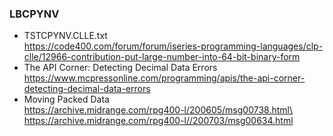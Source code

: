 ### LBCPYNV
+ TSTCPYNV.CLLE.txt\
  https://code400.com/forum/forum/iseries-programming-languages/clp-clle/12966-contribution-put-large-number-into-64-bit-binary-form
+ The API Corner: Detecting Decimal Data Errors\
  https://www.mcpressonline.com/programming/apis/the-api-corner-detecting-decimal-data-errors
+ Moving Packed Data\
  https://archive.midrange.com/rpg400-l/200605/msg00738.html\
  https://archive.midrange.com/rpg400-l//200703/msg00634.html
